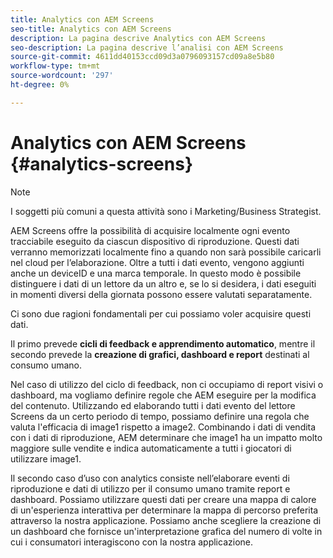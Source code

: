 ```yaml
---
title: Analytics con AEM Screens
seo-title: Analytics con AEM Screens
description: La pagina descrive Analytics con AEM Screens
seo-description: La pagina descrive l’analisi con AEM Screens
source-git-commit: 4611dd40153ccd09d3a0796093157cd09a8e5b80
workflow-type: tm+mt
source-wordcount: '297'
ht-degree: 0%

---
```



# Analytics con AEM Screens {#analytics-screens}

>[!NOTE]
>
>I soggetti più comuni a questa attività sono i Marketing/Business Strategist.

AEM Screens offre la possibilità di acquisire localmente ogni evento tracciabile eseguito da ciascun dispositivo di riproduzione. Questi dati verranno memorizzati localmente fino a quando non sarà possibile caricarli nel cloud per l’elaborazione. Oltre a tutti i dati evento, vengono aggiunti anche un deviceID e una marca temporale. In questo modo è possibile distinguere i dati di un lettore da un altro e, se lo si desidera, i dati eseguiti in momenti diversi della giornata possono essere valutati separatamente.

Ci sono due ragioni fondamentali per cui possiamo voler acquisire questi dati.

Il primo prevede **cicli di feedback e apprendimento automatico**, mentre il secondo prevede la **creazione di grafici, dashboard e report** destinati al consumo umano.

Nel caso di utilizzo del ciclo di feedback, non ci occupiamo di report visivi o dashboard, ma vogliamo definire regole che AEM eseguire per la modifica del contenuto. Utilizzando ed elaborando tutti i dati evento del lettore Screens da un certo periodo di tempo, possiamo definire una regola che valuta l&#39;efficacia di image1 rispetto a image2. Combinando i dati di vendita con i dati di riproduzione, AEM determinare che image1 ha un impatto molto maggiore sulle vendite e indica automaticamente a tutti i giocatori di utilizzare image1.

Il secondo caso d’uso con analytics consiste nell’elaborare eventi di riproduzione e dati di utilizzo per il consumo umano tramite report e dashboard.
Possiamo utilizzare questi dati per creare una mappa di calore di un&#39;esperienza interattiva per determinare la mappa di percorso preferita attraverso la nostra applicazione. Possiamo anche scegliere la creazione di un dashboard che fornisce un&#39;interpretazione grafica del numero di volte in cui i consumatori interagiscono con la nostra applicazione.


